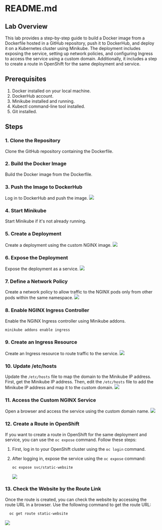 # README.md

## Lab Overview

This lab provides a step-by-step guide to build a Docker image from a Dockerfile hosted in a GitHub repository, push it to DockerHub, and deploy it on a Kubernetes cluster using Minikube. The deployment includes exposing the service, setting up network policies, and configuring Ingress to access the service using a custom domain. Additionally, it includes a step to create a route in OpenShift for the same deployment and service.

## Prerequisites

1. Docker installed on your local machine.
2. DockerHub account.
3. Minikube installed and running.
4. Kubectl command-line tool installed.
5. Git installed.

## Steps

### 1. Clone the Repository

Clone the GitHub repository containing the Dockerfile.

### 2. Build the Docker Image

Build the Docker image from the Dockerfile.

### 3. Push the Image to DockerHub

Log in to DockerHub and push the image.
![](https://github.com/omaRouby/ivolve-ojt/blob/main/OpenShift/lab-10/pictures/dockerhub.png)
### 4. Start Minikube

Start Minikube if it's not already running.

### 5. Create a Deployment

Create a deployment using the custom NGINX image.
![](https://github.com/omaRouby/ivolve-ojt/blob/main/OpenShift/lab-10/pictures/website.yml.png)
### 6. Expose the Deployment

Expose the deployment as a service.
![](https://github.com/omaRouby/ivolve-ojt/blob/main/OpenShift/lab-10/pictures/svc.yml.png)
### 7. Define a Network Policy

Create a network policy to allow traffic to the NGINX pods only from other pods within the same namespace.
![](https://github.com/omaRouby/ivolve-ojt/blob/main/OpenShift/lab-10/pictures/net-policy.png)
### 8. Enable NGINX Ingress Controller

Enable the NGINX Ingress controller using Minikube addons.
```bash
minikube addons enable ingress
```
### 9. Create an Ingress Resource

Create an Ingress resource to route traffic to the service.
![](https://github.com/omaRouby/ivolve-ojt/blob/main/OpenShift/lab-10/pictures/ingress.yml.png)
### 10. Update /etc/hosts

Update the `/etc/hosts` file to map the domain to the Minikube IP address. First, get the Minikube IP address. Then, edit the `/etc/hosts` file to add the Minikube IP address and map it to the custom domain.
![](https://github.com/omaRouby/ivolve-ojt/blob/main/OpenShift/lab-10/pictures/etc-hosts.png)
### 11. Access the Custom NGINX Service

Open a browser and access the service using the custom domain name.
![](https://github.com/omaRouby/ivolve-ojt/blob/main/OpenShift/lab-10/pictures/static%20website%20local.png)
### 12. Create a Route in OpenShift

If you want to create a route in OpenShift for the same deployment and service, you can use the `oc expose` command. Follow these steps:

1. First, log in to your OpenShift cluster using the `oc login` command.

2. After logging in, expose the service using the `oc expose` command:
   ```sh
   oc expose svc/static-website
   ```
   ![](https://github.com/omaRouby/ivolve-ojt/blob/main/OpenShift/lab-10/pictures/route-oc%20.png)
### 13. Check the Website by the Route Link
Once the route is created, you can check the website by accessing the route URL in a browser. Use the following command to get the route URL:
 ```sh
   oc get route static-website

   ```
![](https://github.com/omaRouby/ivolve-ojt/blob/main/OpenShift/lab-10/pictures/Screenshot%202024-06-03%20224115.png)
